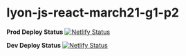 # lyon-js-react-march21-g1-p2
**Prod Deploy Status**
[![Netlify Status](https://api.netlify.com/api/v1/badges/85a56c7c-d60c-4ce0-a276-6ef78196e094/deploy-status)](https://app.netlify.com/sites/upizzprod/deploys)

**Dev Deploy Status**
[![Netlify Status](https://api.netlify.com/api/v1/badges/bf624691-24ae-4e53-baba-5fb0f0207100/deploy-status)](https://app.netlify.com/sites/upizzdev/deploys)
